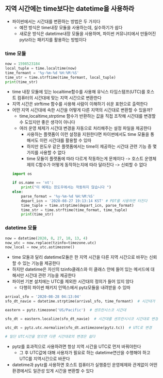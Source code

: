 ## 지역 시간에는 time보다는 datetime을 사용하라

- 파이썬에서는 시간대를 변환하는 방법은 두 가지다
    - 예전 방식은 time내장 모듈을 사용하는데, 실수하기가 쉽다
    - 새로운 방식은 datetime내장 모듈을 사용하며, 파이썬 커뮤니티에서 만들어진 pytz라는 패키지를 활용하는 방법이다

### time 모듈

```python
now = 1598523184
local_tuple = time.localtime(now)
time_formant = '%y-%m-%d %H:%M:%S'
time_str = time.strftime(time_formant, local_tuple)
print(time_str)
```

- time 내장 모듈에 있는 localtime함수를 사용해 유닉스 타임스탬프(UTC)를 호스트 컴퓨터의 시간대에 맞는 지역 시간으로 변환한다
- 지역 시간은 strftime 함수를 사용해 사람이 이해하기 쉬운 표현으로 출력한다
- 어떤 지역 시간대에 속한 시간을 어떻게 다른 지역의 시간대로 변환할 수 있을까?
    - time,localtime,strptime 함수가 반환하는 값을 직접 조작해 시간대를 변경할 수 도있지만 좋은 생각이 아니다
    - 여러 운영 체제가 시간대 변경을 자동으로 처리해주는 설정 파일을 제공한다
        - 사용하는 플랫폼이 이런 설정을 지원한다면 파이썬에서도 time 모듈을 통해서도 이런 시간대를 활용할 수 있따
        - 하지만 윈도우 같은 플랫폼에서는 time이 제공하는 시간대 관련 기능 중 몇 가지를 사용할 수 없다
        - time 모듈이 플랫폼에 따라 다르게 작동하는게 문제이다 -> 호스트 운영체제의 C함수가 어떻게 동작하는지에 따라 달라진다 -> 신뢰할 수 없다
    ```python
    import os
    
    if os.name == 'nt':
        print("이 예제는 윈도우에서는 작동하지 않습니다 ")
    else:
        parse_format = '%y-%m-%d %H:%M:%S'
        depart_icn = '2020-08-27 19:13:14 KST' # PDT를 사용하면 터진다 
        time_tuple = time.strptime(depart_icn, parse_format)
        time_str = time.strftime(time_format, time_tuple)
        print(time_str)
    ```

### datetime 모듈

```python
now = datetime(2020, 8, 27, 10, 13, 4)
now_utc = now.replace(tzinfo=timezone.utc)
now_local = now_utc.astimezone()
```

- time 모둘과 달리 datetime모듈은 한 지역 시간을 다른 지역 시간으로 바꾸는 신뢰할 수 있는 기능을 제공한다
- 하지만 datetime은 자신의 tzinfo클래스와 이 클래스 안에 들어 있는 메서드에 대해서만 시간대 관련 기능을 제공한다
- 파이썬 기본 설치에는 UTC를 제외한 시간대의 정의가 들어 있지 않다
    - 다행히 파이썬 패키지 인텍스에서 pytz모듈을 내려받을 수 있따

```python
arrival_sfo = '2020-08-28 04:13:04'
sfo_dt_navie = datetime.strptime(arrival_sfo, time_formant)  # 시간대가 없는 시간

eastern = pytz.timezone('US/Pacific')  # 샌프란시스코 시간대

sfo_dt = eastern.localize(sfo_dt_navie)  # 시간대를 샌프란시시코 시간대로 변경

utc_dt = pytz.utc.normalize(sfo_dt.astimezone(pytz.tc))  # UTC로 변경 

# 일단 UTC시간을 얻으면 다른 시간대로의 변경은 쉽다 
```

- pytz를 효과적으로 사용하려면 항상 지역 시간을 UTC로 먼저 바꿔야한다
    - 그 후 UTC값에 대해 사용자가 필요로 하는 datetime연산을 수행해야 하고 UTC를 지역시간으로 바꾼다
- datetime과 pytz를 사용하면 호스트 컴퓨터가 실행중인 운영체제와 관계없이 어떤 환경에서도 일관성 있게 시간을 변환할 수 있다 